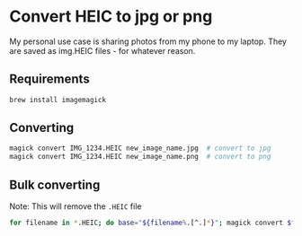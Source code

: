 # Convert HEIC to jpg or png

My personal use case is sharing photos from my phone to my laptop. They are saved as img.HEIC files - for whatever reason.

## Requirements

```bash
brew install imagemagick
```

## Converting

```bash
magick convert IMG_1234.HEIC new_image_name.jpg  # convert to jpg
magick convert IMG_1234.HEIC new_image_name.png  # convert to png
```

## Bulk converting

Note: This will remove the `.HEIC` file

```bash
for filename in *.HEIC; do base="${filename%.[^.]*}"; magick convert $filename $base.jpg; rm $filename; done
```
